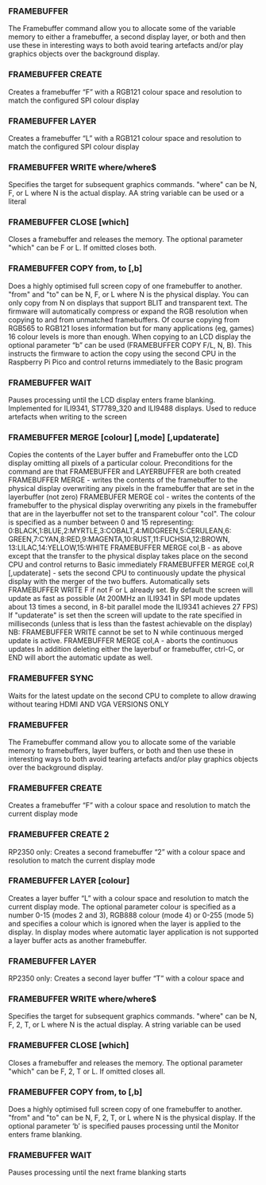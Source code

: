 

### FRAMEBUFFER

The Framebuffer command allow you to allocate some of the variable memory to either a framebuffer, a second display layer, or both and then use these in interesting ways to both avoid tearing artefacts and/or play graphics objects over the background display.

### FRAMEBUFFER CREATE

Creates a framebuffer “F” with a RGB121 colour space and resolution to match the configured SPI colour display

### FRAMEBUFFER LAYER

Creates a framebuffer “L” with a RGB121 colour space and resolution to match the configured SPI colour display

### FRAMEBUFFER WRITE where/where$

Specifies the target for subsequent graphics commands. "where" can be N, F, or L where N is the actual display. AA string variable can be used or a literal

### FRAMEBUFFER CLOSE [which]

Closes a framebuffer and releases the memory. The optional parameter "which" can be F or L. If omitted closes both.

### FRAMEBUFFER COPY from, to [,b]

Does a highly optimised full screen copy of one framebuffer to another. "from" and "to" can be N, F, or L where N is the physical display. You can only copy from N on displays that support BLIT and transparent text. The firmware will automatically compress or expand the RGB resolution when copying to and from unmatched framebuffers. Of course copying from RGB565 to RGB121 loses information but for many applications (eg, games) 16 colour levels is more than enough. When copying to an LCD display the optional parameter “b” can be used (FRAMEBUFFER COPY F/L, N, B). This instructs the firmware to action the copy using the second CPU in the Raspberry Pi Pico and control returns immediately to the Basic program

### FRAMEBUFFER WAIT

Pauses processing until the LCD display enters frame blanking. Implemented for ILI9341, ST7789_320 and ILI9488 displays. Used to reduce artefacts when writing to the screen

### FRAMEBUFFER MERGE [colour] [,mode] [,updaterate]

Copies the contents of the Layer buffer and Framebuffer onto the LCD display omitting all pixels of a particular colour. Preconditions for the command are that FRAMEBUFFER and LAYERBUFFER are both created FRAMEBUFFER MERGE - writes the contents of the framebuffer to the physical display overwriting any pixels in the framebuffer that are set in the layerbuffer (not zero) FRAMEBUFER MERGE col - writes the contents of the framebuffer to the physical display overwriting any pixels in the framebuffer that are in the layerbuffer not set to the transparent colour "col". The colour is specified as a number between 0 and 15 representing: 0:BLACK,1:BLUE,2:MYRTLE,3:COBALT,4:MIDGREEN,5:CERULEAN,6: GREEN,7:CYAN,8:RED,9:MAGENTA,10:RUST,11:FUCHSIA,12:BROWN, 13:LILAC,14:YELLOW,15:WHITE FRAMEBUFFER MERGE col,B - as above except that the transfer to the physical display takes place on the second CPU and control returns to Basic immediately FRAMEBUFFER MERGE col,R [,updaterate] - sets the second CPU to continuously update the physical display with the merger of the two buffers. Automatically sets FRAMEBUFFER WRITE F if not F or L already set. By default the screen will update as fast as possible (At 200MHz an ILI9341 in SPI mode updates about 13 times a second, in 8-bit parallel mode the ILI9341 achieves 27 FPS) If "updaterate" is set then the screen will update to the rate specified in milliseconds (unless that is less than the fastest achievable on the display) NB: FRAMEBUFFER WRITE cannot be set to N while continuous merged update is active. FRAMEBUFFER MERGE col,A - aborts the continuous updates In addition deleting either the layerbuf or framebuffer, ctrl-C, or END will abort the automatic update as well.

### FRAMEBUFFER SYNC

Waits for the latest update on the second CPU to complete to allow drawing without tearing HDMI AND VGA VERSIONS ONLY

### FRAMEBUFFER

The Framebuffer command allow you to allocate some of the variable memory to framebuffers, layer buffers, or both and then use these in interesting ways to both avoid tearing artefacts and/or play graphics objects over the background display.

### FRAMEBUFFER CREATE

Creates a framebuffer “F” with a colour space and resolution to match the current display mode

### FRAMEBUFFER CREATE 2

RP2350 only: Creates a second framebuffer “2” with a colour space and resolution to match the current display mode

### FRAMEBUFFER LAYER [colour]

Creates a layer buffer “L” with a colour space and resolution to match the current display mode. The optional parameter colour is specified as a number 0-15 (modes 2 and 3), RGB888 colour (mode 4) or 0-255 (mode 5) and specifies a colour which is ignored when the layer is applied to the display. In display modes where automatic layer application is not supported a layer buffer acts as another framebuffer.

### FRAMEBUFFER LAYER

RP2350 only: Creates a second layer buffer “T” with a colour space and

### FRAMEBUFFER WRITE where/where$

Specifies the target for subsequent graphics commands. "where" can be N, F, 2, T, or L where N is the actual display. A string variable can be used

### FRAMEBUFFER CLOSE [which]

Closes a framebuffer and releases the memory. The optional parameter "which" can be F, 2, T or L. If omitted closes all.

### FRAMEBUFFER COPY from, to [,b]

Does a highly optimised full screen copy of one framebuffer to another. "from" and "to" can be N, F, 2, T, or L where N is the physical display. If the optional parameter ‘b’ is specified pauses processing until the Monitor enters frame blanking.

### FRAMEBUFFER WAIT

Pauses processing until the next frame blanking starts